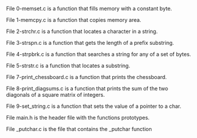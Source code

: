 File 0-memset.c is a function that fills memory with a constant byte.


File 1-memcpy.c is a function that copies memory area.


File 2-strchr.c is a function that locates a character in a string.


File 3-strspn.c is a function that gets the length of a prefix substring.


File 4-strpbrk.c is a function that searches a string for any of a set of bytes.


File 5-strstr.c is a function that locates a substring.


File 7-print_chessboard.c is a function that prints the chessboard.


File 8-print_diagsums.c is a function that prints the sum of the two diagonals of a square matrix of integers.


File 9-set_string.c is a function that sets the value of a pointer to a char.


File main.h is the header file with the functions prototypes.


File _putchar.c is the file that contains the _putchar function

